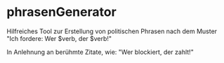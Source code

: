 # phrasenGenerator
Hilfreiches Tool zur Erstellung von politischen Phrasen nach dem Muster "Ich fordere: Wer $verb, der $verb!"

In Anlehnung an berühmte Zitate, wie: "Wer blockiert, der zahlt!"
